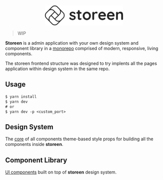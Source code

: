 <p align="center">
  <a href="https://storeen.now.sh">
    <img src="https://github.com/murillo94/storeen/blob/master/packages/web/src/public/static/images/logo-all-horizontal.svg" alt="Storeen" width="250px">
  </a>
</p>

> WIP

**Storeen** is a admin application with your own design system and component library in a [monorepo](https://github.com/babel/babel/blob/master/doc/design/monorepo.md) comprised of modern, responsive, living components.

The storeen frontend structure was designed to try implents all the pages application within design system in the same repo.

## Usage

```
$ yarn install
$ yarn dev
# or
$ yarn dev -p <custom_port>
```

## Design System

The [core](./packages/system) of all components theme-based style props for building all the components inside **storeen**.

## Component Library

[UI components](./packages/components) built on top of **storeen** design system.
